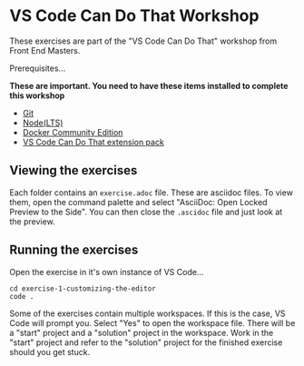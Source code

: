 # VS Code Can Do That Workshop

These exercises are part of the "VS Code Can Do That" workshop from Front End Masters.

Prerequisites...

**These are important. You need to have these items installed to complete this workshop**

- [Git](https://git-scm.com/downloads)
- [Node(LTS)](https://nodejs.org/en/)
- [Docker Community Edition](https://docs.docker.com/install/)
- [VS Code Can Do That extension pack](https://marketplace.visualstudio.com/items?itemName=burkeholland.vs-code-can-do-that)

## Viewing the exercises

Each folder contains an `exercise.adoc` file. These are asciidoc files. To view them, open the command palette and select "AsciiDoc: Open Locked Preview to the Side". You can then close the `.ascidoc` file and just look at the preview.

## Running the exercises

Open the exercise in it's own instance of VS Code...

```
cd exercise-1-customizing-the-editor
code .
```

Some of the exercises contain multiple workspaces. If this is the case, VS Code will prompt you. Select "Yes" to open the workspace file. There will be a "start" project and a "solution" project in the workspace. Work in the "start" project and refer to the "solution" project for the finished exercise should you get stuck.
